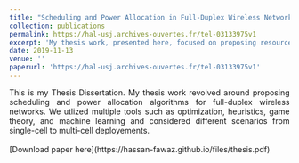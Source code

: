 ```yaml
---
title: "Scheduling and Power Allocation in Full-Duplex Wireless Networks"
collection: publications
permalink: https://hal-usj.archives-ouvertes.fr/tel-03133975v1
excerpt: 'My thesis work, presented here, focused on proposing resource allocation algorithms for full-duplex wireless networks.'
date: 2019-11-13
venue: ''
paperurl: 'https://hal-usj.archives-ouvertes.fr/tel-03133975v1'
---
```

<div style="text-align: justify;">
This is my Thesis Dissertation. My thesis work revolved around proposing scheduling and power allocation algorithms for full-duplex wireless networks. We utlized multiple tools such as optimization, heuristics, game theory, and machine learning and considered different scenarios from single-cell to multi-cell deployements.
</div>
<br>
[Download paper here](https://hassan-fawaz.github.io/files/thesis.pdf)

